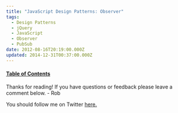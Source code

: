 ```yaml
---
title: "JavaScript Design Patterns: Observer"
tags:
  - Design Patterns
  - jQuery
  - JavaScript
  - Observer
  - PubSub
date: 2012-08-16T20:19:00.000Z
updated: 2014-12-31T00:37:00.000Z
---
```


#### [Table of Contents](http://robdodson.me/blog/2012/08/03/javascript-design-patterns/)

Thanks for reading! If you have questions or feedback please leave a comment below. - Rob

You should follow me on Twitter [here.](http://twitter.com/rob_dodson)
